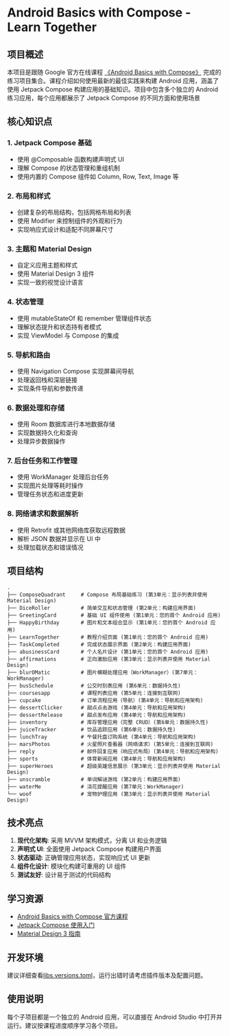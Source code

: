 # Android Basics with Compose - Learn Together

## 项目概述

本项目是跟随 Google
官方在线课程 [《Android Basics with Compose》](https://developer.android.com/courses/android-basics-compose/course)
完成的练习项目集合。课程介绍如何使用最新的最佳实践来构建 Android 应用，涵盖了使用 Jetpack Compose
构建应用的基础知识。项目中包含多个独立的 Android 练习应用，每个应用都展示了 Jetpack Compose 的不同方面和使用场景

## 核心知识点

### 1. Jetpack Compose 基础

- 使用 @Composable 函数构建声明式 UI
- 理解 Compose 的状态管理和重组机制
- 使用内置的 Compose 组件如 Column, Row, Text, Image 等

### 2. 布局和样式

- 创建复杂的布局结构，包括网格布局和列表
- 使用 Modifier 来控制组件的外观和行为
- 实现响应式设计和适配不同屏幕尺寸

### 3. 主题和 Material Design

- 自定义应用主题和样式
- 使用 Material Design 3 组件
- 实现一致的视觉设计语言

### 4. 状态管理

- 使用 mutableStateOf 和 remember 管理组件状态
- 理解状态提升和状态持有者模式
- 实现 ViewModel 与 Compose 的集成

### 5. 导航和路由

- 使用 Navigation Compose 实现屏幕间导航
- 处理返回栈和深层链接
- 实现条件导航和参数传递

### 6. 数据处理和存储

- 使用 Room 数据库进行本地数据存储
- 实现数据持久化和查询
- 处理异步数据操作

### 7. 后台任务和工作管理

- 使用 WorkManager 处理后台任务
- 实现图片处理等耗时操作
- 管理任务状态和进度更新

### 8. 网络请求和数据解析

- 使用 Retrofit 或其他网络库获取远程数据
- 解析 JSON 数据并显示在 UI 中
- 处理加载状态和错误情况

## 项目结构

```
.
├── ComposeQuadrant     # Compose 布局基础练习 (第3单元：显示列表并使用 Material Design)
├── DiceRoller          # 简单交互和状态管理 (第2单元：构建应用界面)
├── GreetingCard        # 基础 UI 组件使用 (第1单元：您的首个 Android 应用)
├── HappyBirthday       # 图片和文本组合显示 (第1单元：您的首个 Android 应用)
├── LearnTogether       # 教程介绍页面 (第1单元：您的首个 Android 应用)
├── TaskCompleted       # 完成状态展示界面 (第2单元：构建应用界面)
├── abusinessCard       # 个人名片设计 (第1单元：您的首个 Android 应用)
├── affirmations        # 正向激励应用 (第3单元：显示列表并使用 Material Design)
├── blurOMatic          # 图片模糊处理应用（WorkManager）(第7单元：WorkManager)
├── busSchedule         # 公交时刻表应用 (第6单元：数据持久性)
├── coursesapp          # 课程列表应用 (第5单元：连接到互联网)
├── cupcake             # 订单流程应用（导航）(第4单元：导航和应用架构)
├── dessertClicker      # 甜点点击游戏 (第4单元：导航和应用架构)
├── dessertRelease      # 甜点发布应用 (第4单元：导航和应用架构)
├── inventory           # 库存管理应用（完整 CRUD）(第6单元：数据持久性)
├── juiceTracker        # 饮品追踪应用 (第6单元：数据持久性)
├── lunchTray           # 午餐托盘订购系统 (第4单元：导航和应用架构)
├── marsPhotos          # 火星照片查看器（网络请求）(第5单元：连接到互联网)
├── reply               # 邮件回复应用（响应式布局）(第4单元：导航和应用架构)
├── sports              # 体育新闻应用 (第4单元：导航和应用架构)
├── superHeroes         # 超级英雄信息展示 (第3单元：显示列表并使用 Material Design)
├── unscramble          # 单词解谜游戏 (第2单元：构建应用界面)
├── waterMe             # 浇花提醒应用 (第7单元：WorkManager)
└── woof                # 宠物护理应用 (第3单元：显示列表并使用 Material Design)
```

## 技术亮点

1. **现代化架构**: 采用 MVVM 架构模式，分离 UI 和业务逻辑
2. **声明式 UI**: 全面使用 Jetpack Compose 构建用户界面
3. **状态驱动**: 正确管理应用状态，实现响应式 UI 更新
4. **组件化设计**: 模块化构建可重用的 UI 组件
5. **测试友好**: 设计易于测试的代码结构

## 学习资源

- [Android Basics with Compose 官方课程](https://developer.android.com/courses/android-basics-compose/course)
- [Jetpack Compose 使用入门](https://developer.android.com/develop/ui/compose/documentation)
- [Material Design 3 指南](https://m3.material.io/)

## 开发环境

建议详细查看[libs.versions.toml](gradle/libs.versions.toml)，运行出错时请考虑插件版本及配置问题。

## 使用说明

每个子项目都是一个独立的 Android 应用，可以直接在 Android Studio 中打开并运行。建议按课程进度顺序学习各个项目。